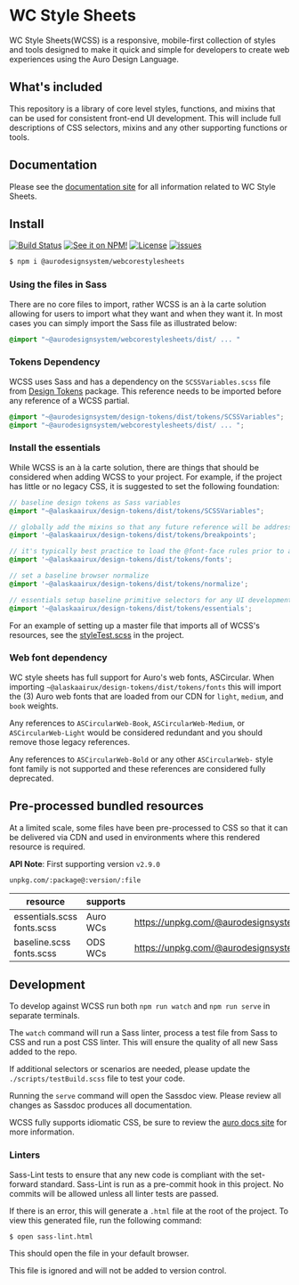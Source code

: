 # WC Style Sheets

WC Style Sheets(WCSS) is a responsive, mobile-first collection of styles and tools designed to make it quick and simple for developers to create web experiences using the Auro Design Language.

## What's included

This repository is a library of core level styles, functions, and mixins that can be used for consistent front-end UI development. This will include full descriptions of CSS selectors, mixins and any other supporting functions or tools.

## Documentation

Please see the [documentation site](https://alaskaairlines.github.io/WebCoreStyleSheets/) for all information related to WC Style Sheets.

## Install

[![Build Status](https://img.shields.io/github/workflow/status/AlaskaAirlines/webcorestylesheets/Test%20and%20publish?branch=master&style=for-the-badge)](https://github.com/AlaskaAirlines/webcorestylesheets/actions?query=workflow%3A%22test+and+publish%22)
[![See it on NPM!](https://img.shields.io/npm/v/@aurodesignsystem/webcorestylesheets.svg?style=for-the-badge&color=orange)](https://www.npmjs.com/package/@aurodesignsystem/webcorestyleSheets)
[![License](https://img.shields.io/npm/l/@aurodesignsystem/webcorestylesheets.svg?color=blue&style=for-the-badge)](https://www.apache.org/licenses/LICENSE-2.0)
[![issues](https://img.shields.io/github/issues-raw/AlaskaAirlines/WebCoreStyleSheets?style=for-the-badge)](https://github.com/AlaskaAirlines/WebCoreStyleSheets/issues)

```bash
$ npm i @aurodesignsystem/webcorestylesheets
```

### Using the files in Sass

There are no core files to import, rather WCSS is an à la carte solution allowing for users to import what they want and when they want it. In most cases you can simply import the Sass file as illustrated below:

```scss
@import "~@aurodesignsystem/webcorestylesheets/dist/ ... "
```

### Tokens Dependency

WCSS uses Sass and has a dependency on the `SCSSVariables.scss` file from [Design Tokens](https://github.com/AlaskaAirlines/OrionDesignTokens) package. This reference needs to be imported before any reference of a WCSS partial.

```scss
@import "~@aurodesignsystem/design-tokens/dist/tokens/SCSSVariables";
@import "~@aurodesignsystem/webcorestylesheets/dist/ ... ";
```

### Install the essentials

While WCSS is an à la carte solution, there are things that should be considered when adding WCSS to your project. For example, if the project has little or no legacy CSS, it is suggested to set the following foundation:

```scss
// baseline design tokens as Sass variables
@import "~@alaskaairux/design-tokens/dist/tokens/SCSSVariables";

// globally add the mixins so that any future reference will be addressed
@import '~@alaskaairux/design-tokens/dist/tokens/breakpoints';

// it's typically best practice to load the @font-face rules prior to any reference of the custom web fonts
@import '~@alaskaairux/design-tokens/dist/tokens/fonts';

// set a baseline browser normalize
@import '~@alaskaairux/design-tokens/dist/tokens/normalize';

// essentials setup baseline primitive selectors for any UI development
@import '~@alaskaairux/design-tokens/dist/tokens/essentials';
```

For an example of setting up a master file that imports all of WCSS's resources, see the [styleTest.scss](https://github.com/AlaskaAirlines/OrionWebCoreStyleSheets/blob/master/tests/styleTest.scss) in the project.

### Web font dependency

WC style sheets has full support for Auro's web fonts, ASCircular. When importing `~@alaskaairux/design-tokens/dist/tokens/fonts` this will import the (3) Auro web fonts that are loaded from our CDN for `light`, `medium`, and `book` weights.

Any references to `ASCircularWeb-Book`, `ASCircularWeb-Medium`, or `ASCircularWeb-Light` would be considered redundant and you should remove those legacy references.

Any references to `ASCircularWeb-Bold` or any other `ASCircularWeb-` style font family is not supported and these references are considered fully deprecated.


## Pre-processed bundled resources

At a limited scale, some files have been pre-processed to CSS so that it can be delivered via CDN and used in environments where this rendered resource is required.

**API Note**: First supporting version `v2.9.0`

```
unpkg.com/:package@:version/:file
```

| resource | supports | CDN URL |
|---|---|---|
| essentials.scss<br>fonts.scss|Auro WCs|https://unpkg.com/@aurodesignsystem/webcorestylesheets@:version/dist/bundled/essentials.css|
| baseline.scss<br>fonts.scss|ODS WCs|https://unpkg.com/@aurodesignsystem/webcorestylesheets@:version/dist/bundled/baseline.css|

## Development

To develop against WCSS run both `npm run watch` and `npm run serve` in separate terminals.

The `watch` command will run a Sass linter, process a test file from Sass to CSS and run a post CSS linter. This will ensure the quality of all new Sass added to the repo.

If additional selectors or scenarios are needed, please update the `./scripts/testBuild.scss` file to test your code.

Running the `serve` command will open the Sassdoc view. Please review all changes as Sassdoc produces all documentation.

WCSS fully supports idiomatic CSS, be sure to review the [auro docs site](https://auro.alaskaair.com/webcorestylesheets/idiomatic-css) for more information.

### Linters

Sass-Lint tests to ensure that any new code is compliant with the set-forward standard. Sass-Lint is run as a pre-commit hook in this project. No commits will be allowed unless all linter tests are passed.

If there is an error, this will generate a `.html` file at the root of the project. To view this generated file, run the following command:

```
$ open sass-lint.html
```

This should open the file in your default browser.

This file is ignored and will not be added to version control.
